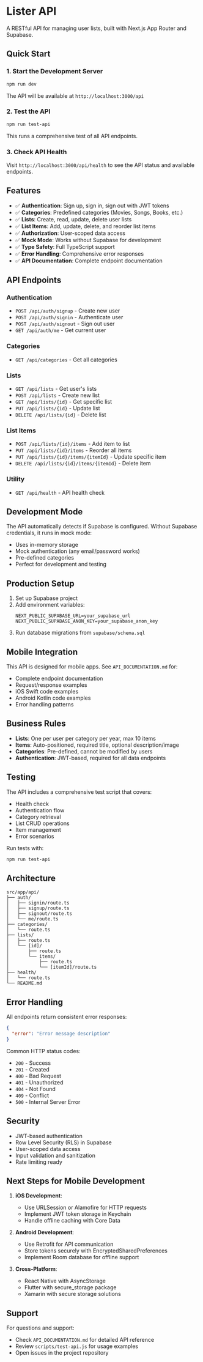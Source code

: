 # Lister API

A RESTful API for managing user lists, built with Next.js App Router and Supabase.

## Quick Start

### 1. Start the Development Server

```bash
npm run dev
```

The API will be available at `http://localhost:3000/api`

### 2. Test the API

```bash
npm run test-api
```

This runs a comprehensive test of all API endpoints.

### 3. Check API Health

Visit `http://localhost:3000/api/health` to see the API status and available endpoints.

## Features

- ✅ **Authentication**: Sign up, sign in, sign out with JWT tokens
- ✅ **Categories**: Predefined categories (Movies, Songs, Books, etc.)
- ✅ **Lists**: Create, read, update, delete user lists
- ✅ **List Items**: Add, update, delete, and reorder list items
- ✅ **Authorization**: User-scoped data access
- ✅ **Mock Mode**: Works without Supabase for development
- ✅ **Type Safety**: Full TypeScript support
- ✅ **Error Handling**: Comprehensive error responses
- ✅ **API Documentation**: Complete endpoint documentation

## API Endpoints

### Authentication
- `POST /api/auth/signup` - Create new user
- `POST /api/auth/signin` - Authenticate user
- `POST /api/auth/signout` - Sign out user
- `GET /api/auth/me` - Get current user

### Categories
- `GET /api/categories` - Get all categories

### Lists
- `GET /api/lists` - Get user's lists
- `POST /api/lists` - Create new list
- `GET /api/lists/{id}` - Get specific list
- `PUT /api/lists/{id}` - Update list
- `DELETE /api/lists/{id}` - Delete list

### List Items
- `POST /api/lists/{id}/items` - Add item to list
- `PUT /api/lists/{id}/items` - Reorder all items
- `PUT /api/lists/{id}/items/{itemId}` - Update specific item
- `DELETE /api/lists/{id}/items/{itemId}` - Delete item

### Utility
- `GET /api/health` - API health check

## Development Mode

The API automatically detects if Supabase is configured. Without Supabase credentials, it runs in mock mode:

- Uses in-memory storage
- Mock authentication (any email/password works)
- Pre-defined categories
- Perfect for development and testing

## Production Setup

1. Set up Supabase project
2. Add environment variables:
   ```env
   NEXT_PUBLIC_SUPABASE_URL=your_supabase_url
   NEXT_PUBLIC_SUPABASE_ANON_KEY=your_supabase_anon_key
   ```
3. Run database migrations from `supabase/schema.sql`

## Mobile Integration

This API is designed for mobile apps. See `API_DOCUMENTATION.md` for:

- Complete endpoint documentation
- Request/response examples
- iOS Swift code examples
- Android Kotlin code examples
- Error handling patterns

## Business Rules

- **Lists**: One per user per category per year, max 10 items
- **Items**: Auto-positioned, required title, optional description/image
- **Categories**: Pre-defined, cannot be modified by users
- **Authentication**: JWT-based, required for all data endpoints

## Testing

The API includes a comprehensive test script that covers:

- Health check
- Authentication flow
- Category retrieval
- List CRUD operations
- Item management
- Error scenarios

Run tests with:
```bash
npm run test-api
```

## Architecture

```
src/app/api/
├── auth/
│   ├── signin/route.ts
│   ├── signup/route.ts
│   ├── signout/route.ts
│   └── me/route.ts
├── categories/
│   └── route.ts
├── lists/
│   ├── route.ts
│   └── [id]/
│       ├── route.ts
│       └── items/
│           ├── route.ts
│           └── [itemId]/route.ts
├── health/
│   └── route.ts
└── README.md
```

## Error Handling

All endpoints return consistent error responses:

```json
{
  "error": "Error message description"
}
```

Common HTTP status codes:
- `200` - Success
- `201` - Created
- `400` - Bad Request
- `401` - Unauthorized
- `404` - Not Found
- `409` - Conflict
- `500` - Internal Server Error

## Security

- JWT-based authentication
- Row Level Security (RLS) in Supabase
- User-scoped data access
- Input validation and sanitization
- Rate limiting ready

## Next Steps for Mobile Development

1. **iOS Development**:
   - Use URLSession or Alamofire for HTTP requests
   - Implement JWT token storage in Keychain
   - Handle offline caching with Core Data

2. **Android Development**:
   - Use Retrofit for API communication
   - Store tokens securely with EncryptedSharedPreferences
   - Implement Room database for offline support

3. **Cross-Platform**:
   - React Native with AsyncStorage
   - Flutter with secure_storage package
   - Xamarin with secure storage solutions

## Support

For questions and support:
- Check `API_DOCUMENTATION.md` for detailed API reference
- Review `scripts/test-api.js` for usage examples
- Open issues in the project repository
